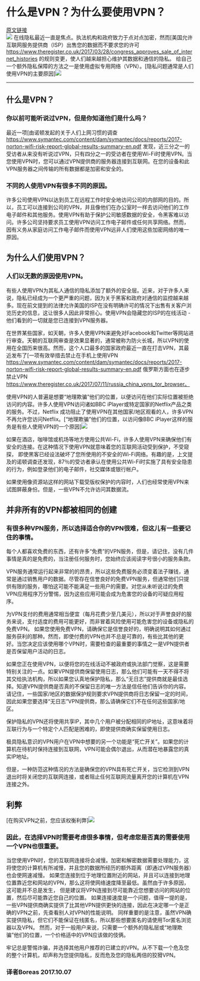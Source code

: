 # 什么是VPN？为什么要使用VPN？
[原文链接](https://medium.com/threat-intel/vpns-internet-privacy-d06d0259cee5)<br>
![](images/xiao/1.jpg)
在线隐私最近一直是焦点。执法机构和政府致力于点对点加密，然而[美国允许互联网服务提供商（ISP）出售您的数据而不要求您的许可  https://www.theregister.co.uk/2017/03/28/congress_approves_sale_of_internet_histories 的规则变更，使人们越来越担心维护其数据和通信的隐私。 给自己一个额外隐私保障的方法之一是使用虚拟专用网络（VPN）。[隐私问题通常是人们使用VPN的主要原因]![](images/xiao/2.jpg)

******
## 什么是VPN？
### 你以前可能听说过VPN，但是你知道他们是什么吗？
最近一项[由诺顿发起的关于人们上网习惯的调查 https://www.symantec.com/content/dam/symantec/docs/reports/2017-norton-wifi-risk-report-global-results-summary-en.pdf 发现，近三分之一的受访者从来没有听说过VPN，只有四分之一的受访者在使用Wi-Fi时使用VPN。当您使用VPN时，您可以通过VPN提供商的服务器连接到互联网。在您的设备和此VPN服务器之间传输的所有数据都是加密和安全的。

### 不同的人使用VPN有很多不同的原因。
许多公司使用VPN以达到员工在远程工作时安全地访问公司的内部网的目的。所以，员工可以连接到公司的VPN，并且像他们在办公室时一样去访问他们的工作电子邮件和其他服务。使用VPN有助于保护公司敏感数据的安全，令黑客难以访问。许多公司坚持要求员工使用VPN访问工作电子邮件或任何共享网络。然而，因有义务从家庭访问工作电子邮件而使用VPN远非人们使用这些加密网络的唯一原因。


## 为什么人们使用VPN？
### 人们以无数的原因使用VPN。
有些人使用VPN为其私人通信的隐私添加了额外的安全层。近来，对于许多人来说，隐私已经成为一个更严重的问题，因为关于黑客和政府对通信的监控越来越多。现在前文提到的法律允许美国的ISP在没有明确许可的情况下出售有关客户浏览历史的信息，这让很多人因此非常担心。使用VPN会隐藏您的ISP的在线活动 - 他们看到的一切就是您已连接到VPN服务器。

在世界某些国家，如天朝，许多人使用VPN来避免对Facebook和Twitter等网站进行审查。天朝的互联网审查是效果显著的，通常被称为防火长城，所以VPN的使用在全国历来很高。然而，这个人口最多的国家政府最近一直在打击VPN，其最近发布了[一项有效举措去禁止在手机上使用VPN  https://www.symantec.com/content/dam/symantec/docs/reports/2017-norton-wifi-risk-report-global-results-summary-en.pdf 俄罗斯方面也在逐步禁止VPN https://www.theregister.co.uk/2017/07/11/russia_china_vpns_tor_browser。
 
使用VPN的人普遍是想要“地理欺骗”他们的位置，以便访问在他们实际位置被拒绝访问的内容。许多人使用VPN访问诸如BBC iPlayer或特定国家的Netflix产品之类的服务。不过，Netflix 成功阻止了使用VPN在其他国家/地区观看的人，许多VPN不再允许您访问Netflix。[“地理欺骗”他们的位置，以访问像BBC iPlayer这样的服务是有些人使用VPN的一个原因]![](images/xiao/3.jpg)

如果在酒店，咖啡馆或机场等地方使用公共Wi-Fi，许多人使用VPN来确保他们有安全的连接。在这种情况下使用VPN就意味着您的互联网活动受到保护，不受窥探， 即使黑客已经设法破坏了您所使用的不安全的Wi-Fi网络。有趣的是，上文提及的诺顿调查还发现，87％的受访者承认在使用公共Wi-Fi时实施了具有安全隐患的行为，例如登录他们的电子邮件，社交媒体或银行帐户。

如果使用像资源站这样的网站下载受版权保护的内容时，人们也经常使用VPN来试图屏蔽身份。但是，一些VPN不允许访问其数据流。


## 并非所有的VPN都被相同的创建
###  有很多种VPN服务，所以选择适合你的VPN很难，但这儿有一些要记住的事情。
每个人都喜欢免费的东西，还有许多“免费”的VPN服务，但是，请记住，没有几件事情是真的是免费的，当注册任何服务时，您始终应该阅读字号很小的服务条款。

VPN服务通常运行起来非常的的昂贵，所以这些免费服务必须变着法子赚钱，通常是通过销售用户的数据。尽管存在信誉良好的免费VPN服务，但通常他们只提供有限的服务，哪怕这可能不能满足一些用户的需要。对您从未听说过的免费VPN应用程序万分警惕，因为这些应用可能会成为危害您的设备的可疑应用程序。

  为VPN支付的费用通常相当便宜（每月花费少至几美元），所以对于声誉良好的服务来说，支付适度的费用可能更好，而非冒着风险使用可能危害您的设备或隐私的免费VPN。 如果您使用免费VPN，请确保它是信誉良好的，明确说明其如何通过服务获利的那种。然而，即使付费的VPN也并不总是可靠的，有些比其他的更好。当您决定应该使用哪个VPN时，需要检查的最重要的事情之一是VPN提供者是否保留用户活动的日志。

  如果您正在使用VPN，以便将您的在线活动不被政府或执法部门觉察，这是需要特别关注的一点。如果VPN提供商保留使用日志，那么他们可能有一天不得不将其交给执法机构，所以如果您认真地保护隐私，那么“无日志”提供商就是最佳选择。知道VPN提供商是否真的不保留日志的唯一方法是信任他们告诉你的内容。请记住，一些国家/地区的数据保护规则要求VPN提供商将日志保留一定的时间，因此如果您要选择“无日志”VPN提供商，那么请确保它们不在任何这些国家/地区。

  保护隐私的VPN还将使用共享IP，其中几个用户被分配相同的IP地址，这意味着将互联行为与一个特定个人匹配是困难的，即使提供商确实保留使用日志。

  极具隐私意识的VPN用户在VPN中想要的另一个功能是“死亡开关”。如果您的计算机在待机时保持连接到互联网，VPN可能会偶尔退出，从而潜在地暴露您的真实IP地址。

  但是，一种防范这种情况的方法是确保您的VPN具有死亡开关，当它检测到VPN退出时将关闭您的互联网连接，或者阻止任何互联网流量离开您的计算机在VPN连接之外。


##  利弊 
[在购买VPN之前，您应该权衡利弊]![](images/xiao/4.jpg)

### 因此，在选择VPN时需要考虑很多事情，但考虑您是否真的需要使用一个VPN也很重要。
  当您使用VPN时，您的互联网连接将会减慢。加密和解密数据需要处理能力，这将使您的计算机有所减慢，并且您的数据所经历的额外距离（即通过VPN服务器）也会使网速减慢。
  如果您连接到位于地理位置附近的网站，并且可以连接到地理位置靠近您和网站的VPN，那么这将使网络速度降至最低。虽然由于许多原因，这可能并不总是发生，
  但是建议将VPN连接到尽可能靠近您想要访问的网站的位置，然后尽可能靠近您自己的位置。
  如果连接速度是一个问题，值得一提的是，一些VPN提供商确实提供了比其他VPN提供更快的连接，因此在决定哪一个是正确的VPN之前，先查看别人对VPN的性能说明。
  同样重要的是注意，虽然VPN确实提供隐私，但它们不能保证在线匿名，所以那些想要匿名的请使用Tor匿名浏览器以及VPN。
  然而，对于一般用户来说，只需要一个额外的隐私层或“地理欺骗”他们的位置，一个价格适中的VPN应该做的伎俩。
  
牢记总是警惕诈骗，并选择其他用户推荐的已建立的VPN。从不下载一个危及您的整个计算机，却声称为您提供隐私，反而危及您的隐私两倍的狡猾VPN。
### 译者Boreas 2017.10.07






